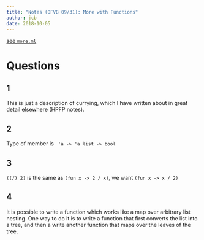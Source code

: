 ```yaml
---
title: "Notes (OFVB 09/31): More with Functions"
author: jcb
date: 2018-10-05
---
```


[see `more.ml`](https://github.com/johnchandlerburnham/ofvb/blob/master/09/more.ml)

# Questions

## 1

This is just a description of currying, which I have written about in great
detail elsewhere (HPFP notes).

## 2

Type of member is ` 'a -> 'a list -> bool`

## 3

`((/) 2)` is the same as `(fun x -> 2 / x)`, we want `(fun x -> x / 2)`

## 4

It is possible to write a function which works like a map over arbitrary list
nesting. One way to do it is to write a function that first converts the list
into a tree, and then a write another function that maps over the leaves of the
tree.


